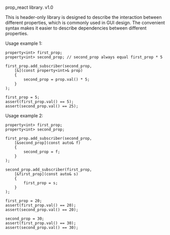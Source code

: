 ﻿prop_react library. v1.0

This is header-only library is designed to describe the interaction between different properties, which is commonly used in GUI design. The convenient syntax makes it easier to describe dependencies between different properties.

Usage example 1:

	property<int> first_prop;
	property<int> second_prop; // second_prop always equal first_prop * 5

	first_prop.add_subscriber(second_prop,
		[&](const property<int>& prop)
		{
			second_prop = prop.val() * 5;
		}
	);

	first_prop = 5;
	assert(first_prop.val() == 5);
	assert(second_prop.val() == 25);

Usage example 2:

	property<int> first_prop;
	property<int> second_prop;

	first_prop.add_subscriber(second_prop,
		[&second_prop](const auto& f)
		{
			second_prop = f;
		}
	);

	second_prop.add_subscriber(first_prop,
		[&first_prop](const auto& s)
		{
			first_prop = s;
		}
	);

	first_prop = 20;
	assert(first_prop.val() == 20);
	assert(second_prop.val() == 20);

	second_prop = 30;
	assert(first_prop.val() == 30);
	assert(second_prop.val() == 30);